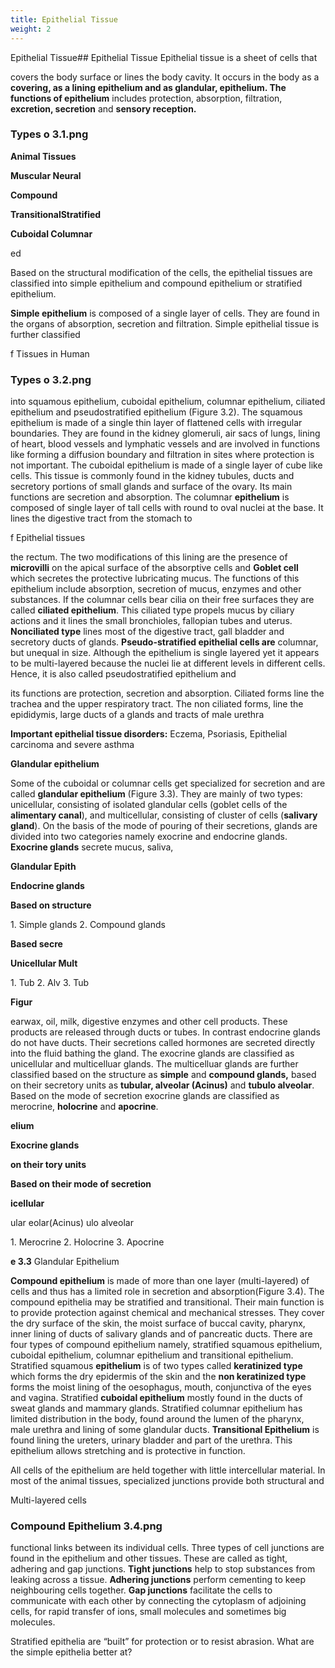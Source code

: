 ```yaml
---
title: Epithelial Tissue
weight: 2
---
```


Epithelial Tissue## Epithelial Tissue
 Epithelial tissue is a sheet of cells that

covers the body surface or lines the body cavity. It occurs in the body as a **covering, as a lining epithelium and as glandular, epithelium. The functions of epithelium** includes protection, absorption, filtration, **excretion, secretion** and **sensory reception.**

### Types o   3.1.png


**Animal Tissues**

**Muscular Neural**

**Compound**

**TransitionalStratified**

**Cuboidal Columnar**

ed

Based on the structural modification of the cells, the epithelial tissues are classified into simple epithelium and compound epithelium or stratified epithelium.

**Simple epithelium** is composed of a single layer of cells. They are found in the organs of absorption, secretion and filtration. Simple epithelial tissue is further classified

f Tissues in Human




  

### Types o 3.2.png


into squamous epithelium, cuboidal epithelium, columnar epithelium, ciliated epithelium and pseudostratified epithelium (Figure 3.2). The squamous epithelium is made of a single thin layer of flattened cells with irregular boundaries. They are found in the kidney glomeruli, air sacs of lungs, lining of heart, blood vessels and lymphatic vessels and are involved in functions like forming a diffusion boundary and filtration in sites where protection is not important. The cuboidal epithelium is made of a single layer of cube like cells. This tissue is commonly found in the kidney tubules, ducts and secretory portions of small glands and surface of the ovary. Its main functions are secretion and absorption. The columnar **epithelium** is composed of single layer of tall cells with round to oval nuclei at the base. It lines the digestive tract from the stomach to  

f Epithelial tissues

the rectum. The two modifications of this lining are the presence of **microvilli** on the apical surface of the absorptive cells and **Goblet cell** which secretes the protective lubricating mucus. The functions of this epithelium include absorption, secretion of mucus, enzymes and other substances. If the columnar cells bear cilia on their free surfaces they are called **ciliated epithelium**. This ciliated type propels mucus by ciliary actions and it lines the small bronchioles, fallopian tubes and uterus. **Nonciliated type** lines most of the digestive tract, gall bladder and secretory ducts of glands. **Pseudo-stratified epithelial cells are** columnar, but unequal in size. Although the epithelium is single layered yet it appears to be multi-layered because the nuclei lie at different levels in different cells. Hence, it is also called pseudostratified epithelium and




  

its functions are protection, secretion and absorption. Ciliated forms line the trachea and the upper respiratory tract. The non ciliated forms, line the epididymis, large ducts of a glands and tracts of male urethra

**Important epithelial tissue disorders:** Eczema, Psoriasis, Epithelial carcinoma and severe asthma

**Glandular epithelium**

Some of the cuboidal or columnar cells get specialized for secretion and are called **glandular epithelium** (Figure 3.3). They are mainly of two types: unicellular, consisting of isolated glandular cells (goblet cells of the **alimentary canal**), and multicellular, consisting of cluster of cells (**salivary gland**). On the basis of the mode of pouring of their secretions, glands are divided into two categories namely exocrine and endocrine glands. **Exocrine glands** secrete mucus, saliva,

**Glandular Epith**

**Endocrine glands**

**Based on structure**

1\. Simple glands 2. Compound glands

**Based secre**

**Unicellular Mult**

1\. Tub 2. Alv 3. Tub

**Figur**  

earwax, oil, milk, digestive enzymes and other cell products. These products are released through ducts or tubes. In contrast endocrine glands do not have ducts. Their secretions called hormones are secreted directly into the fluid bathing the gland. The exocrine glands are classified as unicellular and multicelluar glands. The multicelluar glands are further classified based on the structure as **simple** and **compound glands,** based on their secretory units as **tubular, alveolar (Acinus)** and **tubulo alveolar**. Based on the mode of secretion exocrine glands are classified as merocrine, **holocrine** and **apocrine**.

**elium**

**Exocrine glands**

**on their tory units**

**Based on their mode of secretion**

**icellular**

ular eolar(Acinus) ulo alveolar

1\. Merocrine 2. Holocrine 3. Apocrine

**e 3.3** Glandular Epithelium




  

**Compound epithelium** is made of more than one layer (multi-layered) of cells and thus has a limited role in secretion and absorption(Figure 3.4). The compound epithelia may be stratified and transitional. Their main function is to provide protection against chemical and mechanical stresses. They cover the dry surface of the skin, the moist surface of buccal cavity, pharynx, inner lining of ducts of salivary glands and of pancreatic ducts. There are four types of compound epithelium namely, stratified squamous epithelium, cuboidal epithelium, columnar epithelium and transitional epithelium. Stratified squamous **epithelium** is of two types called **keratinized type** which forms the dry epidermis of the skin and the **non keratinized type** forms the moist lining of the oesophagus, mouth, conjunctiva of the eyes and vagina. Stratified **cuboidal epithelium** mostly found in the ducts of sweat glands and mammary glands. Stratified columnar epithelium has limited distribution in the body, found around the lumen of the pharynx, male urethra and lining of some glandular ducts. **Transitional Epithelium** is found lining the ureters, urinary bladder and part of the urethra. This epithelium allows stretching and is protective in function.

All cells of the epithelium are held together with little intercellular material. In most of the animal tissues, specialized junctions provide both structural and

Multi-layered cells

### Compound Epithelium   3.4.png


functional links between its individual cells. Three types of cell junctions are found in the epithelium and other tissues. These are called as tight, adhering and gap junctions. **Tight junctions** help to stop substances from leaking across a tissue. **Adhering junctions** perform cementing to keep neighbouring cells together. **Gap junctions** facilitate the cells to communicate with each other by connecting the cytoplasm of adjoining cells, for rapid transfer of ions, small molecules and sometimes big molecules.

Stratified epithelia are “built” for protection or to resist abrasion. What are the simple epithelia better at?

